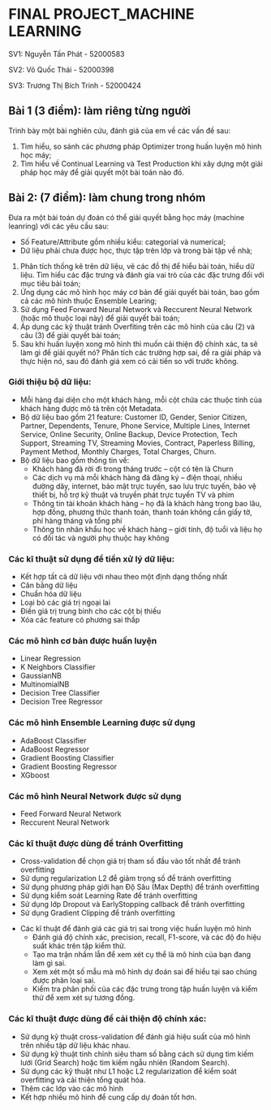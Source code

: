 # FINAL PROJECT_MACHINE LEARNING

SV1: Nguyễn Tấn Phát - 52000583

SV2: Võ Quốc Thái - 52000398

SV3: Trương Thị Bích Trinh - 52000424

## Bài 1 (3 điểm): làm riêng từng người

Trình bày một bài nghiên cứu, đánh giá của em về các vấn đề sau:
  1)	Tìm hiểu, so sánh các phương pháp Optimizer trong huấn luyện mô hình học máy;
  2)	Tìm hiểu về Continual Learning và Test Production khi xây dựng một giải pháp học máy để giải quyết một bài toán nào đó.

## Bài 2: (7 điểm): làm chung trong nhóm
Đưa ra một bài toán dự đoán có thể giải quyết bằng học máy (machine leanring) với các yêu cầu sau:
  -	Số Feature/Attribute gồm nhiều kiểu: categorial và numerical;
  -	Dữ liệu phải chưa được học, thực tập trên lớp và trong bài tập về nhà;

  1)	Phân tích thống kê trên dữ liệu, vẽ các đồ thị để hiểu bài toán, hiểu dữ liệu. Tìm hiểu các đặc trưng và đánh gía vai trò của các đặc trưng đối với mục tiêu bài toán;
  2)	Ứng dụng các mô hình học máy cơ bản để giải quyết bài toán, bao gồm cả các mô hình thuộc Ensemble Learing;
  3)	Sử dụng Feed Forward Neural Network và Reccurent Neural Network (hoặc mô thuộc loại này) để giải quyết bài toán;
  4)	Áp dụng các kỹ thuật tránh Overfiting trên các mô hình của câu (2) và câu (3) để giải quyết bài toán;
  5)	Sau khi huấn luyện xong mô hình thì muốn cải thiện độ chính xác, ta sẽ làm gì để giải quyết nó? Phân tích các trường hợp sai, đề ra giải pháp và thực hiện nó, sau đó đánh giá xem có cải tiến so với trước không. 
  
### Giới thiệu bộ dữ liệu:
  - Mỗi hàng đại diện cho một khách hàng, mỗi cột chứa các thuộc tính của khách hàng được mô tả trên cột Metadata.
  - Bộ dữ liệu bao gồm 21 feature: Customer ID, Gender, Senior Citizen, Partner, Dependents, Tenure, Phone Service, Multiple Lines, Internet Service, Online     Security, Online Backup, Device Protection, Tech Support, Streaming TV, Streaming Movies, Contract, Paperless Billing, Payment Method, Monthly Charges, Total Charges, Churn.
  - Bộ dữ liệu bao gồm thông tin về:
    + Khách hàng đã rời đi trong tháng trước – cột có tên là Churn
    + Các dịch vụ mà mỗi khách hàng đã đăng ký – điện thoại, nhiều đường dây, internet, bảo mật trực tuyến, sao lưu trực tuyến, bảo vệ thiết bị, hỗ trợ kỹ thuật và truyền phát trực tuyến TV và phim
    + Thông tin tài khoản khách hàng – họ đã là khách hàng trong bao lâu, hợp đồng, phương thức thanh toán, thanh toán không cần giấy tờ, phí hàng tháng và tổng phí
    + Thông tin nhân khẩu học về khách hàng – giới tính, độ tuổi và liệu họ có đối tác và người phụ thuộc hay không
### Các kĩ thuật sử dụng để tiền xử lý dữ liệu:
  - Kết hợp tất cả dữ liệu với nhau theo một định dạng thống nhất
  - Cân bằng dữ liệu
  - Chuẩn hóa dữ liệu
  - Loại bỏ các giá trị ngoại lai
  - Điền giá trị trung bình cho các cột bị thiếu
  - Xóa các feature có phương sai thấp
### Các mô hình cơ bản được huấn luyện
  - Linear Regression
  - K Neighbors Classifier
  - GaussianNB
  - MultinomialNB
  - Decision Tree Classifier
  - Decision Tree Regressor
### Các mô hình Ensemble Learning được sử dụng
  - AdaBoost Classifier
  - AdaBoost Regressor
  - Gradient Boosting Classifier
  - Gradient Boosting Regressor
  - XGboost
### Các mô hình Neural Network được sử dụng
  - Feed Forward Neural Network
  - Reccurent Neural Network
### Các kĩ thuật được dùng để tránh Overfitting
  - Cross-validation để chọn giá trị tham số đầu vào tốt nhất để tránh overfitting
  - Sử dụng regularization L2 để giảm trọng số để tránh overfitting
  - Sử dụng phương pháp giới hạn Độ Sâu (Max Depth) để tránh overfitting
  - Sử dụng kiểm soát Learning Rate để tránh overfitting
  - Sử dụng lớp Dropout và EarlyStopping callback để tránh overfitting
  - Sử dụng Gradient Clipping để tránh overfitting
* Các kĩ thuật để đánh giá các giá trị sai trong việc huấn luyện mô hình
  - Đánh giá độ chính xác, precision, recall, F1-score, và các độ đo hiệu suất khác trên tập kiểm thử.
  - Tạo ma trận nhầm lẫn để xem xét cụ thể là mô hình của bạn đang làm gì sai.
  - Xem xét một số mẫu mà mô hình dự đoán sai để hiểu tại sao chúng được phân loại sai.
  - Kiểm tra phân phối của các đặc trưng trong tập huấn luyện và kiểm thử để xem xét sự tương đồng.
### Các kĩ thuật được dùng để cải thiện độ chính xác:
  - Sử dụng kỹ thuật cross-validation để đánh giá hiệu suất của mô hình trên nhiều tập dữ liệu khác nhau.
  - Sử dụng kỹ thuật tinh chỉnh siêu tham số bằng cách sử dụng tìm kiếm lưới (Grid Search) hoặc tìm kiếm ngẫu nhiên (Random Search).
  - Sử dụng các kỹ thuật như L1 hoặc L2 regularization để kiểm soát overfitting và cải thiện tổng quát hóa.
  - Thêm các lớp vào các mô hình
  - Kết hợp nhiều mô hình để cung cấp dự đoán tốt hơn.
